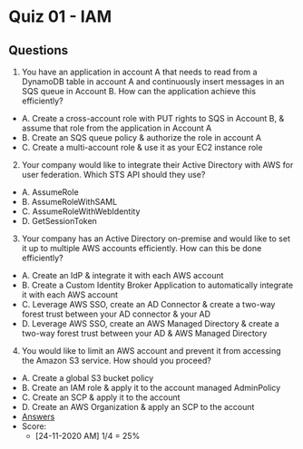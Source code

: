 # Quiz 01 - IAM

## Questions
1) You have an application in account A that needs to read from a DynamoDB table in account A and continuously insert messages in an SQS queue in Account B. How can the application achieve this efficiently?
  * A. Create a cross-account role with PUT rights to SQS in Account B, & assume that role from the application in Account A
  * B. Create an SQS queue policy & authorize the role in account A
  * C. Create a multi-account role & use it as your EC2 instance role
2) Your company would like to integrate their Active Directory with AWS for user federation. Which STS API should they use?
  * A. AssumeRole
  * B. AssumeRoleWithSAML
  * C. AssumeRoleWithWebIdentity
  * D. GetSessionToken
3) Your company has an Active Directory on-premise and would like to set it up to multiple AWS accounts efficiently. How can this be done efficiently?
  * A. Create an IdP & integrate it with each AWS account
  * B. Create a Custom Identity Broker Application to automatically integrate it with each AWS account
  * C. Leverage AWS SSO, create an AD Connector & create a two-way forest trust between your AD connector & your AD
  * D. Leverage AWS SSO, create an AWS Managed Directory & create a two-way forest trust between your AD & AWS Managed Directory
4) You would like to limit an AWS account and prevent it from accessing the Amazon S3 service. How should you proceed?
  * A. Create a global S3 bucket policy
  * B. Create an IAM role & apply it to the account managed AdminPolicy
  * C. Create an SCP & apply it to the account
  * D. Create an AWS Organization & apply an SCP to the account
* [Answers](https://i.imgur.com/Ax45bsy.png)
* Score:
  * [24-11-2020 AM] 1/4 = 25%
